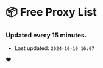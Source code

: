# :package: Free Proxy List
### Updated every 15 minutes.

- Last updated: `2024-10-10 16:07`

:heart:
